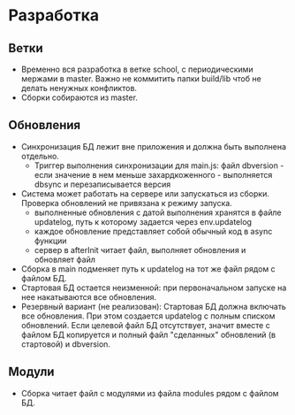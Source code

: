# Разработка

## Ветки
- Временно вся разработка в ветке school, с периодическими мержами в master. 
Важно не коммитить папки build/lib чтоб не делать ненужных конфликтов.
- Сборки собираются из master.

## Обновления
- Синхронизация БД лежит вне приложения и должна быть выполнена отдельно.
  - Триггер выполнения синхронизации для main.js: файл dbversion - если
  значение в нем меньше захардкоженного - выполняется dbsync и перезаписывается версия
- Система может работать на сервере или запускаться из сборки. Проверка обновлений 
не привязана к режиму запуска.
  - выполненные обновления с датой выполнения хранятся в файле updatelog, путь к которому
  задается через env.updatelog
  - каждое обновление представляет собой обычный код в async функции
  - сервер в afterInit читает файл, выполняет обновления и обновляет файл
- Сборка в main подменяет путь к updatelog на тот же файл рядом с файлом БД.
- Стартовая БД остается неизменной: при первоначальном запуске на нее накатываются все обновления.
- Резервный вариант (не реализован): Стартовая БД должна включать все обновления. При этом создается updatelog с полным
списком обновлений. Если целевой файл БД отсутствует, значит вместе с файлом БД копируется
и полный файл "сделанных" обновлений (в стартовой) и dbversion.   
  
## Модули
- Сборка читает файл с модулями из файла modules рядом с файлом БД. 
